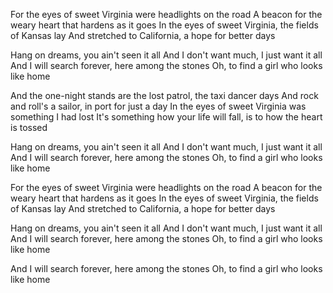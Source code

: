 For the eyes of sweet Virginia were headlights on the road
A beacon for the weary heart that hardens as it goes
In the eyes of sweet Virginia, the fields of Kansas lay
And stretched to California, a hope for better days

Hang on dreams, you ain't seen it all
And I don't want much, I just want it all
And I will search forever, here among the stones
Oh, to find a girl who looks like home

And the one-night stands are the lost patrol, the taxi dancer days
And rock and roll's a sailor, in port for just a day
In the eyes of sweet Virginia was something I had lost
It's something how your life will fall, is to how the heart is tossed

Hang on dreams, you ain't seen it all
And I don't want much, I just want it all
And I will search forever, here among the stones
Oh, to find a girl who looks like home

For the eyes of sweet Virginia were headlights on the road
A beacon for the weary heart that hardens as it goes
In the eyes of sweet Virginia, the fields of Kansas lay
And stretched to California, a hope for better days

Hang on dreams, you ain't seen it all
And I don't want much, I just want it all
And I will search forever, here among the stones
Oh, to find a girl who looks like home

And I will search forever, here among the stones
Oh, to find a girl who looks like home
